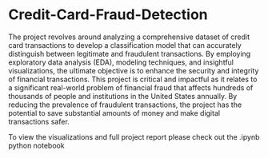 # Credit-Card-Fraud-Detection

The project revolves around analyzing a comprehensive dataset of credit card transactions to develop a classification model that can accurately distinguish between legitimate and fraudulent transactions. By employing exploratory data analysis (EDA), modeling techniques, and insightful visualizations, the ultimate objective is to enhance the security and integrity of financial transactions. This project is critical and impactful as it relates to a significant real-world problem of financial fraud that affects hundreds of thousands of people and institutions in the United States annually. By reducing the prevalence of fraudulent transactions, the project has the potential to save substantial amounts of money and make digital transactions safer.

To view the visualizations and full project report please check out the .ipynb python notebook
